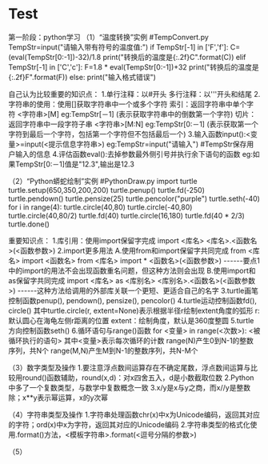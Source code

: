 # Test
第一阶段：python学习
（1）“温度转换”实例
      #TempConvert.py
      TempStr=input("请输入带有符号的温度值:")
      if TempStr[-1] in ['F','f']:
          C=(eval(TempStr[0:-1])-32)/1.8
          print("转换后的温度是{:.2f}C".format(C))
      elif TempStr[-1] in ['C','c']:
          F=1.8 * eval(TempStr[0:-1])+32
          print("转换后的温度是{:.2f}F".format(F))
      else:
          print("输入格式错误")
       
   自己认为比较重要的知识点：
   1.单行注释：以#开头
     多行注释：以'''开头和结尾
   2.字符串的使用：使用[]获取字符串中一个或多个字符
     索引：返回字符串中单个字符   <字符串>[M]  eg:TempStr[－1]  (表示获取字符串中的倒数第一个字符)
     切片：返回字符串中一段字符子串  <字符串>[M:N]  eg:TempStr[0:－1]  (表示获取第一个字符到最后一个字符，包括第一个字符但不包括最后一个)
   3.输入函数input():<变量>=input(<提示信息字符串>) 
     eg:TempStr=input("请输入")  #TempStr保存用户输入的信息
   4.评估函数eval():去掉参数最外侧引号并执行余下语句的函数
     eg:如果TempStr[0:－1]值是"12.3",输出是12.3
   
（2）“Python蟒蛇绘制”实例
      #PythonDraw.py
      import turtle
      turtle.setup(650,350,200,200)
      turtle.penup()
      turtle.fd(-250)
      turtle.pendown()
      turtle.pensize(25)
      turtle.pencolor("purple")
      turtle.seth(-40)
      for i in range(4):
            turtle.circle(40,80)
            turtle.circle(-40,80)
      turtle.circle(40,80/2)
      turtle.fd(40)
      turtle.circle(16,180)
      turtle.fd(40 * 2/3)
      turtle.done()
      
   重要知识点：
   1.库引用：使用import保留字完成
     import <库名>
     <库名>.<函数名>(<函数参数>)
   2.import更多用法
     A.使用from和import保留字共同完成
       from <库名> import <函数名>
       from <库名> import *
       <函数名>(<函数参数>)
       ------要点1中的import的用法不会出现函数重名问题，但这种方法则会出现
     B.使用import和as保留字共同完成
       import <库名> as <库别名>
       <库别名>.<函数名>(<函数参数>)
       ------这种方法给调用的外部库关联一个更短、更适合自己的名字
   3.turtle画笔控制函数penup(), pendown(), pensize(), pencolor()
   4.turtle运动控制函数fd(), circle()
     其中turtle.circle(r, extent=None)表示根据半径r绘制extent角度的弧形
         r:默认圆心在海龟左侧r距离的位置
         extent：绘制角度，默认是360度整圆
    5.turtle方向控制函数seth()
    6.循环语句与range()函数
      for <变量> in range(<次数>):
            <被循环执行的语句>
      其中<变量>表示每次循环的计数
          range(N)产生0到N-1的整数序列，共N个
          range(M,N)产生M到N-1的整数序列，共N-M个
          
 （3）数字类型及操作
      1.要注意浮点数间运算存在不确定尾数，浮点数间运算与比较用round()函数辅助，round(x,d)：对x四舍五入，d是小数截取位数
      2.Python中多了一个复数类型，与数学中复数概念一致
      3.x/y是x与y之商，而x//y是整数除；x**y表示幂运算，x的y次幂
      
 （4）字符串类型及操作
      1.字符串处理函数chr(x)中x为Unicode编码，返回其对应的字符；ord(x)中x为字符，返回其对应的Unicode编码
      2.字符串类型的格式化使用.format()方法，<模板字符串>.format(<逗号分隔的参数>)
      
 （5）
                  
            
